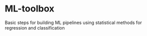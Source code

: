 # ML-toolbox
Basic steps for building ML pipelines using statistical methods for regression and classification

